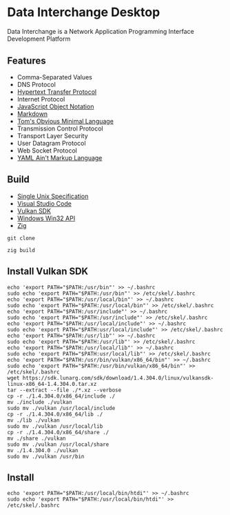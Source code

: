[CommonMark]:https://commonmark.org/
[HTTP]: https://developer.mozilla.org/en-US/docs/Web/HTTP
[JSON]: https://json.org/json-en.html
[TOML]: https://toml.io/en/
[Unix]: https://publications.opengroup.org/
[VSCode]: https://code.visualstudio.com/docs
[Vulkan]: https://vulkan.org/learn
[Win32]: https://learn.microsoft.com/en-us/windows/win32/api/
[YAML]: https://yaml.org/
[Zig Language]: https://ziglang.org/

<a href="https://github.com/HyaenaTechnologies/data-interchange-desktop">
  <h1>
    <picture>
      <img src="https://github.com/HyaenaTechnologies/data-interchange-desktop/blob/main/assets/di_markdown.png" alt="">
    </picture>
  </h1>
</a>

# Data Interchange Desktop

Data Interchange is a Network Application Programming Interface Development Platform

## Features

- Comma-Separated Values
- DNS Protocol
- [Hypertext Transfer Protocol][HTTP]
- Internet Protocol
- [JavaScript Object Notation][JSON]
- [Markdown][CommonMark]
- [Tom's Obvious Minimal Language][TOML]
- Transmission Control Protocol
- Transport Layer Security
- User Datagram Protocol
- Web Socket Protocol
- [YAML Ain't Markup Language][YAML]

## Build

- [Single Unix Specification][Unix]
- [Visual Studio Code][VSCode]
- [Vulkan SDK][Vulkan]
- [Windows Win32 API][Win32]
- [Zig][Zig Language]

```shell
git clone

zig build
```

## Install Vulkan SDK
```shell
echo 'export PATH="$PATH:/usr/bin"' >> ~/.bashrc
sudo echo 'export PATH="$PATH:/usr/bin"' >> /etc/skel/.bashrc 
echo 'export PATH="$PATH:/usr/local/bin"' >> ~/.bashrc
sudo echo 'export PATH="$PATH:/usr/local/bin"' >> /etc/skel/.bashrc
echo 'export PATH="$PATH:/usr/include"' >> ~/.bashrc
sudo echo 'export PATH="$PATH:/usr/include"' >> /etc/skel/.bashrc
echo 'export PATH="$PATH:/usr/local/include"' >> ~/.bashrc
sudo echo 'export PATH="$PATH:usr/local/include"' >> /etc/skel/.bashrc
echo 'export PATH="$PATH:/usr/lib"' >> ~/.bashrc
sudo echo 'export PATH="$PATH:/usr/lib"' >> /etc/skel/.bashrc
echo 'export PATH="$PATH:/usr/local/lib"' >> ~/.bashrc
sudo echo 'export PATH="$PATH:usr/local/lib"' >> /etc/skel/.bashrc
echo 'export PATH="$PATH:/usr/bin/vulkan/x86_64/bin"' >> ~/.bashrc
sudo echo 'export PATH="$PATH:/usr/bin/vulkan/x86_64/bin"' >> /etc/skel/.bashrc
wget https://sdk.lunarg.com/sdk/download/1.4.304.0/linux/vulkansdk-linux-x86_64-1.4.304.0.tar.xz 
tar --extract --file ./*.xz --verbose
cp -r ./1.4.304.0/x86_64/include ./
mv ./include ./vulkan
sudo mv ./vulkan /usr/local/include
cp -r ./1.4.304.0/x86_64/lib ./
mv ./lib ./vulkan
sudo mv ./vulkan /usr/local/lib 
cp -r ./1.4.304.0/x86_64/share ./
mv ./share ./vulkan
sudo mv ./vulkan /usr/local/share
mv ./1.4.304.0 ./vulkan
sudo mv ./vulkan /usr/bin
```

## Install

```shell
echo 'export PATH="$PATH:/usr/local/bin/htdi"' >> ~/.bashrc
sudo echo 'export PATH="$PATH:/usr/local/bin/htdi"' >> /etc/skel/.bashrc
```
